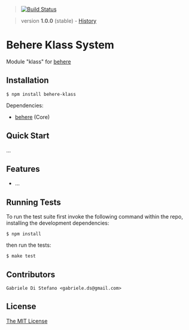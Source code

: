 > [![Build Status](https://secure.travis-ci.org/behere/behere-klass.png)](http://travis-ci.org/behere/behere-klass)

> version
**1.0.0**
(stable) - [History](https://github.com/behere/behere-klass/blob/master/HISTORY.md)


# Behere Klass System

  Module "klass" for [behere](http://github.com/behere/behere)

## Installation

    $ npm install behere-klass

  Dependencies:

  * [behere](http://github.com/behere/behere) (Core)

## Quick Start

 ...

## Features

  * ...

## Running Tests

To run the test suite first invoke the following command within the repo, installing the development dependencies:

    $ npm install

then run the tests:

    $ make test

## Contributors

```
Gabriele Di Stefano <gabriele.ds@gmail.com>
```

## License 

[The MIT License](https://github.com/behere/behere-klass/blob/master/LICENSE)